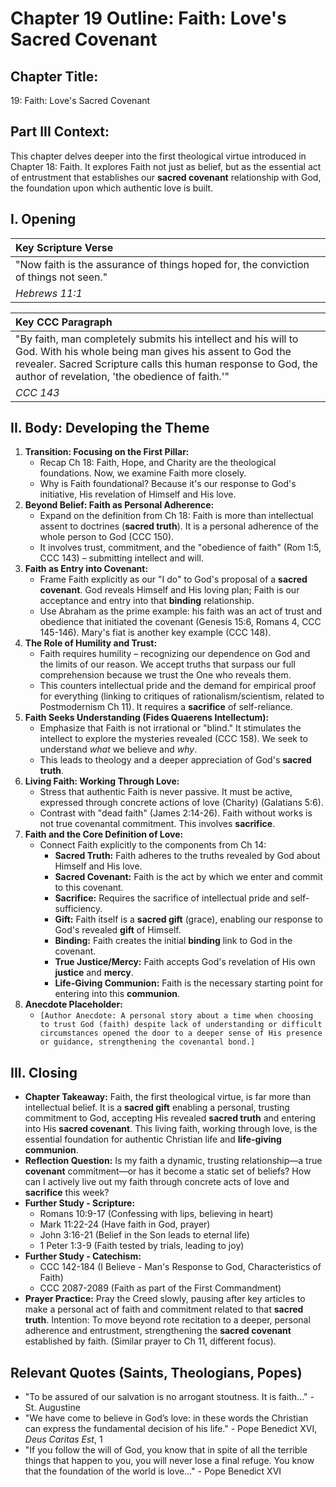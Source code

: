 # Chapter 19 Outline: Faith: Love's Sacred Covenant

## Chapter Title:
19: Faith: Love's Sacred Covenant

## Part III Context:
This chapter delves deeper into the first theological virtue introduced in Chapter 18: Faith. It explores Faith not just as belief, but as the essential act of entrustment that establishes our **sacred covenant** relationship with God, the foundation upon which authentic love is built.

## I. Opening

| Key Scripture Verse |
| :------------------ |
| "Now faith is the assurance of things hoped for, the conviction of things not seen." |
| *Hebrews 11:1*      |

| Key CCC Paragraph |
| :---------------- |
| "By faith, man completely submits his intellect and his will to God. With his whole being man gives his assent to God the revealer. Sacred Scripture calls this human response to God, the author of revelation, 'the obedience of faith.'" |
| *CCC 143*         |

## II. Body: Developing the Theme

1.  **Transition: Focusing on the First Pillar:**
    *   Recap Ch 18: Faith, Hope, and Charity are the theological foundations. Now, we examine Faith more closely.
    *   Why is Faith foundational? Because it's our response to God's initiative, His revelation of Himself and His love.
2.  **Beyond Belief: Faith as Personal Adherence:**
    *   Expand on the definition from Ch 18: Faith is more than intellectual assent to doctrines (**sacred truth**). It is a personal adherence of the whole person to God (CCC 150).
    *   It involves trust, commitment, and the "obedience of faith" (Rom 1:5, CCC 143) – submitting intellect and will.
3.  **Faith as Entry into Covenant:**
    *   Frame Faith explicitly as our "I do" to God's proposal of a **sacred covenant**. God reveals Himself and His loving plan; Faith is our acceptance and entry into that **binding** relationship.
    *   Use Abraham as the prime example: his faith was an act of trust and obedience that initiated the covenant (Genesis 15:6, Romans 4, CCC 145-146). Mary's fiat is another key example (CCC 148).
4.  **The Role of Humility and Trust:**
    *   Faith requires humility – recognizing our dependence on God and the limits of our reason. We accept truths that surpass our full comprehension because we trust the One who reveals them.
    *   This counters intellectual pride and the demand for empirical proof for everything (linking to critiques of rationalism/scientism, related to Postmodernism Ch 11). It requires a **sacrifice** of self-reliance.
5.  **Faith Seeks Understanding (Fides Quaerens Intellectum):**
    *   Emphasize that Faith is not irrational or "blind." It stimulates the intellect to explore the mysteries revealed (CCC 158). We seek to understand *what* we believe and *why*.
    *   This leads to theology and a deeper appreciation of God's **sacred truth**.
6.  **Living Faith: Working Through Love:**
    *   Stress that authentic Faith is never passive. It must be active, expressed through concrete actions of love (Charity) (Galatians 5:6).
    *   Contrast with "dead faith" (James 2:14-26). Faith without works is not true covenantal commitment. This involves **sacrifice**.
7.  **Faith and the Core Definition of Love:**
    *   Connect Faith explicitly to the components from Ch 14:
        *   **Sacred Truth:** Faith adheres to the truths revealed by God about Himself and His love.
        *   **Sacred Covenant:** Faith is the act by which we enter and commit to this covenant.
        *   **Sacrifice:** Requires the sacrifice of intellectual pride and self-sufficiency.
        *   **Gift:** Faith itself is a **sacred gift** (grace), enabling our response to God's revealed **gift** of Himself.
        *   **Binding:** Faith creates the initial **binding** link to God in the covenant.
        *   **True Justice/Mercy:** Faith accepts God's revelation of His own **justice** and **mercy**.
        *   **Life-Giving Communion:** Faith is the necessary starting point for entering into this **communion**.
8.  **Anecdote Placeholder:**
    *   `[Author Anecdote: A personal story about a time when choosing to trust God (faith) despite lack of understanding or difficult circumstances opened the door to a deeper sense of His presence or guidance, strengthening the covenantal bond.]`

## III. Closing

*   **Chapter Takeaway:** Faith, the first theological virtue, is far more than intellectual belief. It is a **sacred gift** enabling a personal, trusting commitment to God, accepting His revealed **sacred truth** and entering into His **sacred covenant**. This living faith, working through love, is the essential foundation for authentic Christian life and **life-giving communion**.
*   **Reflection Question:** Is my faith a dynamic, trusting relationship—a true **covenant** commitment—or has it become a static set of beliefs? How can I actively live out my faith through concrete acts of love and **sacrifice** this week?
*   **Further Study - Scripture:**
    *   Romans 10:9-17 (Confessing with lips, believing in heart)
    *   Mark 11:22-24 (Have faith in God, prayer)
    *   John 3:16-21 (Belief in the Son leads to eternal life)
    *   1 Peter 1:3-9 (Faith tested by trials, leading to joy)
*   **Further Study - Catechism:**
    *   CCC 142-184 (I Believe - Man's Response to God, Characteristics of Faith)
    *   CCC 2087-2089 (Faith as part of the First Commandment)
*   **Prayer Practice:** Pray the Creed slowly, pausing after key articles to make a personal act of faith and commitment related to that **sacred truth**. Intention: To move beyond rote recitation to a deeper, personal adherence and entrustment, strengthening the **sacred covenant** established by faith. (Similar prayer to Ch 11, different focus).

## Relevant Quotes (Saints, Theologians, Popes)

*   "To be assured of our salvation is no arrogant stoutness. It is faith..." - St. Augustine
*   "We have come to believe in God’s love: in these words the Christian can express the fundamental decision of his life." - Pope Benedict XVI, *Deus Caritas Est*, 1
*   "If you follow the will of God, you know that in spite of all the terrible things that happen to you, you will never lose a final refuge. You know that the foundation of the world is love..." - Pope Benedict XVI
